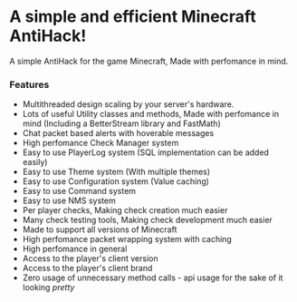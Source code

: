 # A simple and efficient Minecraft AntiHack!

A simple AntiHack for the game Minecraft, Made with perfomance in mind.
### Features

* Multithreaded design scaling by your server's hardware.
* Lots of useful Utility classes and methods, Made with perfomance in mind (Including a BetterStream library and FastMath)
* Chat packet based alerts with hoverable messages
* High perfomance Check Manager system
* Easy to use PlayerLog system (SQL implementation can be added easily)
* Easy to use Theme system (With multiple themes)
* Easy to use Configuration system (Value caching)
* Easy to use Command system
* Easy to use NMS system
* Per player checks, Making check creation much easier
* Many check testing tools, Making check development much easier
* Made to support all versions of Minecraft
* High perfomance packet wrapping system with caching
* High perfomance in general
* Access to the player's client version
* Access to the player's client brand
* Zero usage of unnecessary method calls - api usage for the sake of it looking *pretty*
